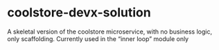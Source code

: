 # coolstore-devx-solution

A skeletal version of the coolstore microservice, with no business logic, only scaffolding. Currently used in the “inner loop” module only